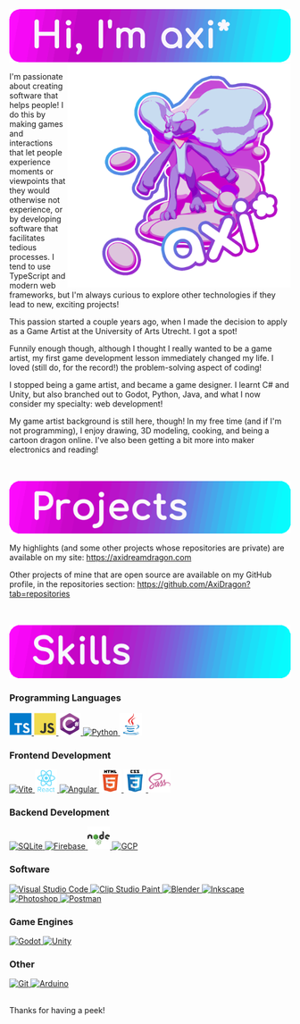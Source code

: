 
<img  alt="intro" src="https://github.com/AxiDragon/AxiDragon/blob/main/img/intro.gif">
<img align="right" alt="axi" src="https://github.com/AxiDragon/AxiDragon/blob/main/img/axi.gif"
 height="400">
<p>I'm passionate about creating software that helps people! I do this by making games and interactions that let people experience moments or viewpoints that they would otherwise not experience, or by developing software that facilitates tedious processes. I tend to use TypeScript and modern web frameworks, but I'm always curious to explore other technologies if they lead to new, exciting projects!</p>
<p>This passion started a couple years ago, when I made the decision to apply as a Game Artist at the University of Arts Utrecht. I got a spot!</p>
<p>Funnily enough though, although I thought I really wanted to be a game artist, my first game development lesson immediately changed my life. I loved (still do, for the record!) the problem-solving aspect of coding!</p>
<p>I stopped being a game artist, and became a game designer. I learnt C# and Unity, but also branched out to Godot, Python, Java, and what I now consider my specialty: web development!</p>
<p>My game artist background is still here, though! In my free time (and if I'm not programming), I enjoy drawing, 3D modeling, cooking, and being a cartoon dragon online. I've also been getting a bit more into maker electronics and reading!</p>
<br/>
<br/>
<img  alt="projects" src="https://github.com/AxiDragon/AxiDragon/blob/main/img/projects.gif">
<p>My highlights (and some other projects whose repositories are private) are available on my site: <a href="https://axidreamdragon.com" target="_blank" rel="noreferrer">https://axidreamdragon.com</a></p>
<p>Other projects of mine that are open source are available on my GitHub profile, in the repositories section: <a href="https://github.com/AxiDragon?tab=repositories" target="_blank" rel="noreferrer">https://github.com/AxiDragon?tab=repositories</a></p>
<br/>
<br/>
<img  alt="skills" src="https://github.com/AxiDragon/AxiDragon/blob/main/img/skills.gif">
<h3>Programming Languages</h3>
<a href="https://www.typescriptlang.org/" target="_blank" rel="noreferrer"> 
  <img src="https://raw.githubusercontent.com/devicons/devicon/master/icons/typescript/typescript-original.svg" alt="TypeScript" title="TypeScript" width="40" height="40" /> 
</a>
<a href="https://developer.mozilla.org/en-US/docs/Web/JavaScript" target="_blank" rel="noreferrer"> <img
  src="https://raw.githubusercontent.com/devicons/devicon/master/icons/javascript/javascript-original.svg"
  alt="JavaScript" title="JavaScript" width="40" height="40" /> </a>
<a href="https://www.w3schools.com/cs/" target="_blank" rel="noreferrer"> <img
  src="https://raw.githubusercontent.com/devicons/devicon/master/icons/csharp/csharp-original.svg" alt="C#" 
  title="C#" width="40" height="40" /> </a>
<a href="https://www.python.org" target="40_blank" rel="noreferrer">
 <img src="https://s3.dualstack.us-east-2.amazonaws.com/pythondotorg-assets/media/files/python-logo-only.svg"
  alt="Python" title="Python" width="40" height="40" /> </a>
<a href="https://www.java.com" target="_blank" rel="noreferrer">
 <img src="https://raw.githubusercontent.com/devicons/devicon/master/icons/java/java-original.svg" alt="Java"
  title="Java" width="40" height="40" /> </a>

<h3>Frontend Development</h3>
<a href="https://vite.dev" target="_blank" rel="noreferrer"> <img
  src="https://icon.icepanel.io/Technology/svg/Vite.js.svg"
  alt="Vite" title="Vite" width="40" height="40" /> </a>
<a href="https://reactjs.org/" target="_blank" rel="noreferrer"> <img
  src="https://raw.githubusercontent.com/devicons/devicon/master/icons/react/react-original-wordmark.svg"
  alt="React" title="React" width="40" height="40" /> </a>
<a href="https://angular.dev/" target="_blank" rel="noreferrer"> 
 <img src="https://miro.medium.com/v2/resize:fit:1400/1*Klh1l7wkoG6PDPb9A5oCHQ.png" alt="Angular" title="Angular" width="40"/> 
</a>
<a href="https://www.w3.org/html/" target="_blank" rel="noreferrer"> <img
  src="https://raw.githubusercontent.com/devicons/devicon/master/icons/html5/html5-original-wordmark.svg"
  alt="HTML5" title="HTML5" width="40" height="40" /> </a>
<a href="https://www.w3schools.com/css/" target="_blank" rel="noreferrer"> <img
  src="https://raw.githubusercontent.com/devicons/devicon/master/icons/css3/css3-original-wordmark.svg" alt="CSS3"
  title="CSS3" width="40" height="40" /> </a>
<a href="https://sass-lang.com" target="_blank" rel="noreferrer">
 <img src="https://raw.githubusercontent.com/devicons/devicon/master/icons/sass/sass-original.svg" alt="Sass"
  title="Sass" width="40" height="40" /> </a>

<h3>Backend Development</h3>
<a href="https://sqlite.org" target="_blank" rel="noreferrer"> <img
  src="https://www.svgrepo.com/show/374094/sqlite.svg" alt="SQLite" title="SQLite" width="40" height="40" />
</a>
<a href="https://firebase.google.com/" target="_blank" rel="noreferrer"> <img
  src="https://www.vectorlogo.zone/logos/firebase/firebase-icon.svg" alt="Firebase" title="Firebase" width="40" height="40" />
</a>
<a href="https://nodejs.org" target="_blank" rel="noreferrer"> <img
  src="https://raw.githubusercontent.com/devicons/devicon/master/icons/nodejs/nodejs-original-wordmark.svg"
  alt="Node.js" title="Node.js" width="40" height="40" /> </a>
<a href="https://cloud.google.com" target="_blank" rel="noreferrer"> <img
  src="https://www.vectorlogo.zone/logos/google_cloud/google_cloud-icon.svg" alt="GCP" title="GCP" width="40" height="40" />
</a>

<h3>Software</h3>
<a href="https://code.visualstudio.com" target="_blank" rel="noreferrer"> <img
  src="https://code.visualstudio.com/assets/images/code-stable.png" alt="Visual Studio Code" title="Visual Studio Code" width="40"
  height="40" /> </a>
<a href="https://www.clipstudio.net/en/" target="_blank" rel="noreferrer"> <img
  src="https://www.clipstudio.net/view/img/common/clipstudiopaint-icon.png" alt="Clip Studio Paint" title="Clip Studio Paint" width="40"
  height="40" /> </a>
<a href="https://www.blender.org/" target="_blank" rel="noreferrer"> <img
  src="https://download.blender.org/branding/community/blender_community_badge_white.svg" alt="Blender" title="Blender" width="40"
  height="40" /> </a>
<a href="https://inkscape.org" target="_blank" rel="noreferrer"> <img
  src="https://www.startpage.com/av/proxy-image?piurl=https%3A%2F%2Fcdn.freelogovectors.net%2Fwp-content%2Fuploads%2F2019%2F02%2Finkscape-logo.png&sp=1757327270T759515feac3a28b32bfb0656b1eda2f767758124324c2cf6315ea8d07ea6c580" alt="Inkscape" title="Inkscape" width="40"
  height="40" /> </a>
<a href="https://www.photoshop.com/en" target="_blank" rel="noreferrer"> <img
  src="https://www.startpage.com/av/proxy-image?piurl=https%3A%2F%2Fpngimg.com%2Fuploads%2Fphotoshop%2Fphotoshop_PNG68.png&sp=1757327601Tfd1ed0238ee335a8adb3082dc2f2bb22bad516dba3905299e52d6d566c853a34"
  alt="Photoshop" title="Photoshop" width="40" height="40" /> </a>
<a href="https://postman.com" target="_blank" rel="noreferrer"> <img
  src="https://www.vectorlogo.zone/logos/getpostman/getpostman-icon.svg" alt="Postman" title="Postman" width="40" height="40" />
</a>

<h3>Game Engines</h3>
<a href="https://godotengine.org/" target="_blank" rel="noreferrer"> <img
  src="https://www.vectorlogo.zone/logos/godotengine/godotengine-icon.svg" alt="Godot" title="Godot" width="40" height="40" />
</a>
<a href="https://unity.com/" target="_blank" rel="noreferrer"> <img
  src="https://www.vectorlogo.zone/logos/unity3d/unity3d-icon.svg" alt="Unity" title="Unity" width="40" height="40" /> </a>

<h3>Other</h3>
<a href="https://git-scm.com/" target="_blank" rel="noreferrer"> <img
  src="https://www.vectorlogo.zone/logos/git-scm/git-scm-icon.svg" alt="Git" title="Git" width="40" height="40" /> </a>
<a href="https://www.arduino.cc/" target="_blank" rel="noreferrer"> <img
  src="https://cdn.worldvectorlogo.com/logos/arduino-1.svg" alt="Arduino" title="Arduino" width="40" height="40" /> </a>

<br/>
<br/>
<p>
   Thanks for having a peek!
</p>
